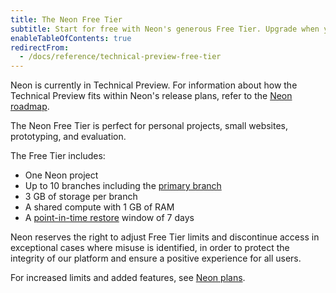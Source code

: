 ```yaml
---
title: The Neon Free Tier
subtitle: Start for free with Neon's generous Free Tier. Upgrade when you are ready to scale.
enableTableOfContents: true
redirectFrom:
  - /docs/reference/technical-preview-free-tier
---
```


Neon is currently in Technical Preview. For information about how the Technical Preview fits within Neon's release plans, refer to the [Neon roadmap](/docs/reference/roadmap).

The Neon Free Tier is perfect for personal projects, small websites, prototyping, and evaluation.

The Free Tier includes:

- One Neon project
- Up to 10 branches including the [primary branch](/docs/reference/glossary#primary-branch)
- 3 GB of storage per branch
- A shared compute with 1 GB of RAM
- A [point-in-time restore](/docs/reference/glossary#point-in-time-restore) window of 7 days

<Admonition type="note">
Neon reserves the right to adjust Free Tier limits and discontinue access in exceptional cases where misuse is identified, in order to protect the integrity of our platform and ensure a positive experience for all users.
</Admonition>

For increased limits and added features, see [Neon plans](/docs/introduction/billing#neon-plans).
